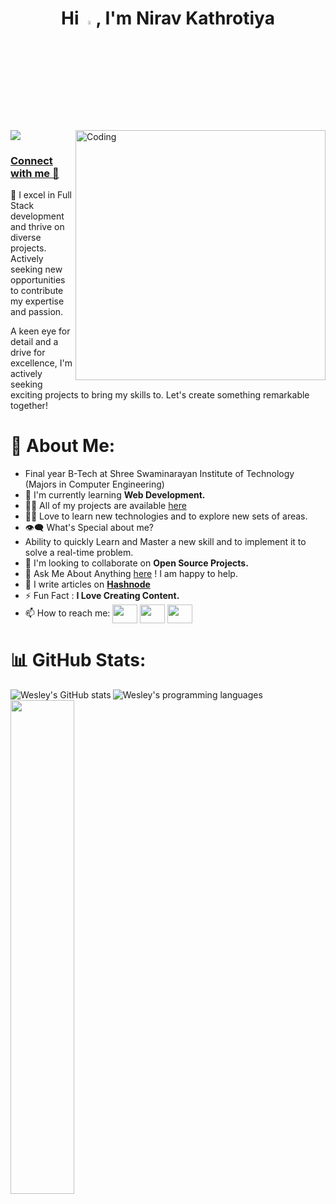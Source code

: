 <h1 align="center"> Hi <img src="https://media.giphy.com/media/hvRJCLFzcasrR4ia7z/giphy.gif" width="4%">, I'm Nirav Kathrotiya</h1>

<img align="right" alt="Coding" width="400" src="https://user-images.githubusercontent.com/55389276/140866485-8fb1c876-9a8f-4d6a-98dc-08c4981eaf70.gif"/> 
 
<div align="left">   

   <img src="https://komarev.com/ghpvc/?username=nirav0412&&style=flat-square" align="center" /> 
  
### [Connect with me 💬](https://bio.link/lalitkumawat)
</div>  

👋  I excel in Full Stack development and thrive on diverse projects. Actively seeking new opportunities to contribute my expertise and passion.

A keen eye for detail and a drive for excellence, I'm actively seeking exciting projects to bring my skills to. Let's create something remarkable together!

# 💫 About Me:

- Final year B-Tech at Shree Swaminarayan Institute of Technology (Majors in Computer Engineering)
- 🌱 I'm currently learning **Web Development.**
- 👨‍💻 All of my projects are available [here](https://github.com/nirav0412/)
- 👨‍💻 Love to learn new technologies and to explore new sets of areas.
- 👁‍🗨 What's Special about me?
- Ability to quickly Learn and Master a new skill and to implement it to solve a real-time problem.
- 👯 I'm looking to collaborate on **Open Source Projects.**
- 💬 Ask Me About Anything [here](https://twitter.com/niravk04) ! I am happy to help.
- 📝 I write articles on **[Hashnode](https://hashnode.dev/)**
- ⚡ Fun Fact : **I Love Creating Content.**  
- 📫 How to reach me:
<a href="https://twitter.com/niravk04" target="blank"><img align="center" src="https://raw.githubusercontent.com/rahuldkjain/github-profile-readme-generator/master/src/images/icons/Social/twitter.svg" alt="" height="30" width="40" /></a>
<a href="https://www.linkedin.com/in/nirav-kathrotiya-py/" target="blank"><img align="center" src="https://raw.githubusercontent.com/rahuldkjain/github-profile-readme-generator/master/src/images/icons/Social/linked-in-alt.svg" alt="" height="30" width="40" /></a>
<a href="mailto:kathrotiyanirav10@gmail.com"><code><img align="center" height="30" width="40" src="https://logos-world.net/wp-content/uploads/2020/11/Gmail-Logo.png"></code></a>
  
# 📊 GitHub Stats:
<div>
<img align="left" src="https://github-readme-stats-git-masterrstaa-rickstaa.vercel.app/api?username=lalitkumawat1m&include_all_commits=true&count_private=true&show_icons=true&line_height=24&title_color=7A7ADB&icon_color=2234AE&text_color=D3D3D3&bg_color=0,000000,130F40&card_width=450" alt="Wesley's GitHub stats">
<img align="center" src="https://github-readme-stats-eight-theta.vercel.app/api/top-langs/?username=lalitkumawat1m&layout=compact&langs_count=8&title_color=7A7ADB&icon_color=2234AE&text_color=D3D3D3&bg_color=0,000000,130F40" alt="Wesley's programming languages">
<img align="left" src="https://github-readme-streak-stats.herokuapp.com/?user=lalitkumawat1m&show_icons=true&theme=yeblu" width="45%"  >

</div>
